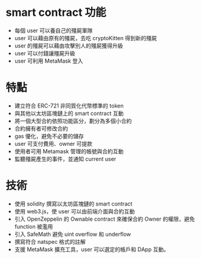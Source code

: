 # smart contract 功能

- 每個 user 可以養自己的殭屍軍隊
- user 可以藉由原有的殭屍，去吃 cryptoKitten 得到新的殭屍
- user 的殭屍可以藉由攻擊別人的殭屍獲得升級
- user 可以付錢讓殭屍升級
- user 可利用 MetaMask 登入

# 特點

- 建立符合 ERC-721 非同質化代幣標準的 token
- 與其他以太坊區塊鏈上的 smart contract 互動
- 將一個大型合約依照功能區分，劃分為多個小合約
- 合約擁有者可修改合約
- gas 優化，避免不必要的儲存
- user 可支付費用、owner 可提款
- 使用者可用 Metamask 管理的帳號與合約互動
- 監聽殭屍產生的事件，並通知 current user

# 技術

- 使用 solidity 撰寫以太坊區塊鏈的 smart contract
- 使用 web3.js，使 user 可以由前端介面與合約互動
- 引入 OpenZeppelin 的 Ownable contract 來確保合約 Owner 的權限，避免 function 被濫用
- 引入 SafeMath 避免 uint overflow 和 underflow
- 撰寫符合 natspec 格式的註解
- 支援 MetaMask 擴充工具，user 可以選定的帳戶和 DApp 互動。
